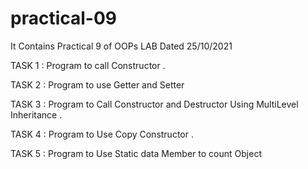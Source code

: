 # practical-09
It Contains Practical 9 of OOPs LAB Dated 25/10/2021

TASK 1 :
Program to call Constructor .

TASK 2 :
Program to use Getter and Setter 

TASK 3 :
Program to Call Constructor and Destructor Using MultiLevel Inheritance .

TASK 4 :
Program to Use Copy Constructor .

TASK 5 :
Program to Use Static data Member to count Object 


